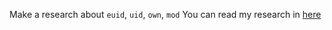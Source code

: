 Make a research about `euid`, `uid`, `own`, `mod`
You can read my research in [here](https://cut-lifeboat-494.notion.site/System-Programming-b13a69f3f70d47758091d694f286b199)